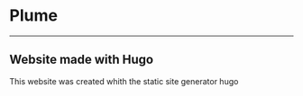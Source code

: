 # Plume

***

## Website made with Hugo

This website was created whith the static site generator hugo
